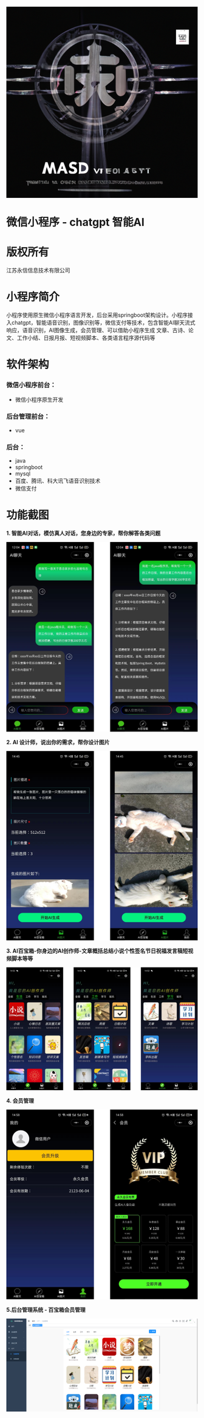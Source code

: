 ![输入图片说明](readMeImage/img-JhElcwg4AGUfgrnMAQEffx0C.png)
# 微信小程序 - chatgpt 智能AI
# 版权所有
江苏永信信息技术有限公司 
# 小程序简介
小程序使用原生微信小程序语言开发，后台采用springboot架构设计。小程序接入chatgpt，智能语音识别，图像识别等，微信支付等技术，包含智能AI聊天流式响应，语音识别，AI图像生成，会员管理、可以借助小程序生成 文章、古诗、论文、工作小结、日报月报、短视频脚本、各类语言程序源代码等
# 软件架构
### 微信小程序前台：
- 微信小程序原生开发 
### 后台管理前台：
- vue
### 后台：
- java
- springboot
- mysql
- 百度、腾讯、科大讯飞语音识别技术
- 微信支付
# 功能截图

 **1. 智能AI对话，模仿真人对话，您身边的专家，帮你解答各类问题** 

![输入图片说明](readMeImage/userlmn_65de7a94b80853a692008c105f0013f5.png)

 **2. AI 设计师，说出你的需求，帮你设计图片** 

![输入图片说明](readMeImage/userlmn_6df5320a9d9687bc25223e8d368fa576.png)

 **3. AI百宝箱-你身边的AI创作师-文章概括总结小说个性签名节日祝福发言稿短视频脚本等等** 

![输入图片说明](readMeImage/userlmn_47c1340c0cea1a95568d3314483950e5.png)

 **4. 会员管理** 

![输入图片说明](readMeImage/userlmn_5cc6700ff7ea82362695a2ecb2e87707.png)

 **5.后台管理系统 - 百宝箱会员管理** 

![输入图片说明](readMeImage/1689059614749.png)


